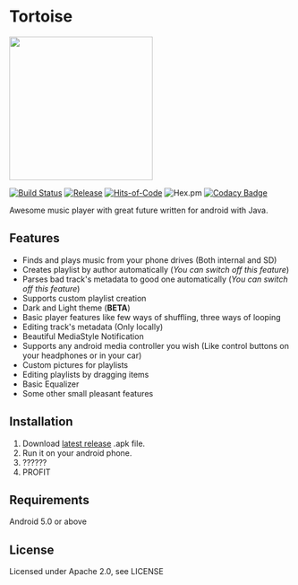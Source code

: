 Tortoise
========

<img src="http://www.krivocraft.ru/icon.png" height="256px"/>

[![Build Status](https://travis-ci.org/zelenyhleb/tortoise.svg?branch=develop)](https://travis-ci.org/zelenyhleb/tortoise)
[![Release](https://img.shields.io/badge/Release-Latest%200.3.5-informational.svg)](https://github.com/zelenyhleb/tortoise/releases/latest)
[![Hits-of-Code](https://hitsofcode.com/github/zelenyhleb/tortoise)](https://hitsofcode.com/view/github/zelenyhleb/tortoise)
![Hex.pm](https://img.shields.io/hexpm/l/tortoise)
[![Codacy Badge](https://api.codacy.com/project/badge/Grade/a8b89073eb0a40f6b8cb43f6580db473)](https://www.codacy.com/manual/zelenyhleb/tortoise?utm_source=github.com&amp;utm_medium=referral&amp;utm_content=zelenyhleb/tortoise&amp;utm_campaign=Badge_Grade)

Awesome music player with great future written for android with Java.

## Features

  - Finds and plays music from your phone drives (Both internal and SD)
  - Creates playlist by author automatically (*You can switch off this feature*)
  - Parses bad track's metadata to good one automatically (*You can switch off this feature*)
  - Supports custom playlist creation
  - Dark and Light theme (**BETA**)
  - Basic player features like few ways of shuffling, three ways of looping
  - Editing track's metadata (Only locally)
  - Beautiful MediaStyle Notification
  - Supports any android media controller you wish (Like control buttons on your headphones or in your car)
  - Custom pictures for playlists
  - Editing playlists by dragging items
  - Basic Equalizer
  - Some other small pleasant features
  
## Installation

  1. Download [latest release](https://github.com/zelenyhleb/tortoise/releases/latest) .apk file. 
  2. Run it on your android phone.
  3. ??????
  4. PROFIT

## Requirements

Android 5.0 or above

## License

Licensed under Apache 2.0, see LICENSE
